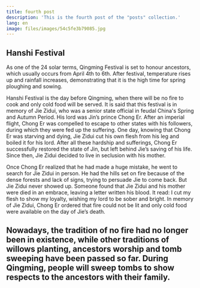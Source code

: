 ```yaml
---
title: fourth post
description: 'This is the fourth post of the "posts" collection.'
lang: en
image: files/images/54c5fe3b79085.jpg
---
```


Hanshi Festival
---

As one of the 24 solar terms, Qingming Festival is set to honour ancestors, which usually occurs from April 4th to 6th. After festival, temperature rises up and rainfall increases, demonstrating that it is the high time for spring ploughing and sowing. 

Hanshi Festival is the day before Qingming, when there will be no fire to cook and only cold food will be served. It is said that this festival is in memory of Jie Zidui, who was a senior state official in feudal China's Spring and Autumn Period. His lord was Jin’s prince Chong Er. After an imperial flight, Chong Er was compelled to escape to other states with his followers, during which they were fed up the suffering. One day, knowing that Chong Er was starving and dying, Jie Zidui cut his own flesh from his leg and boiled it for his lord. After all these hardship and sufferings, Chong Er successfully restored the state of Jin, but left behind Jie’s saving of his life. Since then, Jie Zidui decided to live in seclusion with his mother.

Once Chong Er realized that he had made a huge mistake, he went to search for Jie Zidui in person. He had the hills set on fire because of the dense forests and lack of signs, trying to persuade Jie to come back. But Jie Zidui never showed up. Someone found that Jie Zidui and his mother were died in an embrace, leaving a letter written his blood. It read: I cut my flesh to show my loyalty, wishing my lord to be sober and bright. In memory of Jie Zidui, Chong Er ordered that fire could not be lit and only cold food were available on the day of Jie’s death.

Nowadays, the tradition of no fire had no longer been in existence, while other traditions of willows planting, ancestors worship and tomb sweeping have been passed so far. During Qingming, people will sweep tombs to show respects to the ancestors with their family. 
---
